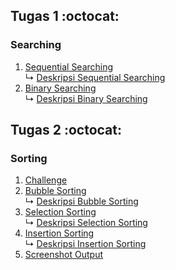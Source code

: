 ## Tugas 1 :octocat:
### Searching
1. <a href="Searching/Sequential Searching.c"> Sequential Searching </a><br>
↳ <a href="Searching/Deskripsi Binary Searching"> Deskripsi Sequential Searching </a><br>
2. <a href="Searching/Binary searching.c"> Binary Searching </a><br>
↳ <a href="Searching/Deskripsi Sequential Searching"> Deskripsi Binary Searching </a><br>
## Tugas 2 :octocat:
### Sorting
1. <a href="Sorting/Challenge.c"> Challenge </a><br>
2. <a href="Sorting/Bubble Sorting Tugas.c"> Bubble Sorting </a><br>
↳ <a href="Sorting/Deskripsi/Deskripsi Bubble Sorting"> Deskripsi Bubble Sorting </a><br>
3. <a href="Sorting/Selection Sorting Tugas.c"> Selection Sorting </a><br>
↳ <a href="Sorting/Deskripsi/Deskripsi Selection Sorting"> Deskripsi Selection Sorting </a><br>
4. <a href="Sorting/Insertion Sorting tugas.c"> Insertion Sorting </a><br>
↳ <a href="Sorting/Deskripsi/Deskripsi Insertion Sorting"> Deskripsi Insertion Sorting </a><br>
5. <a href="Sorting/Output"> Screenshot Output </a><br>
